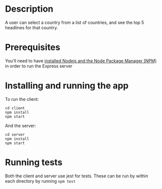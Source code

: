 # Description

A user can select a country from a list of countries, and see the top 5 headlines for that country.

# Prerequisites

You'll need to have [installed Nodejs and the Node Package Manager (NPM)](https://developer.mozilla.org/en-US/docs/Learn/Server-side/Express_Nodejs/development_environment#installing_node) in order to run the Express server

# Installing and running the app

To run the client:

```
cd client
npm install
npm start
```

And the server:

```
cd server
npm install
npm start
```

# Running tests

Both the client and server use jest for tests. These can be run by within each directory by running `npm test`
